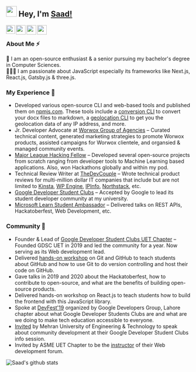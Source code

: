 ## <img src="https://github.com/TheDudeThatCode/TheDudeThatCode/blob/master/Assets/Hi.gif" width="29px"> Hey, I'm [Saad!](http://msaad.dev)

<a href="https://www.linkedin.com/in/msaaddev/">
  <img align="left" width="24px" src="https://cdn.jsdelivr.net/npm/simple-icons@v3/icons/linkedin.svg"  />
</a>
<a href="https://twitter.com/msaaddev">
  <img align="left" width="26px" src="https://cdn.jsdelivr.net/npm/simple-icons@v3/icons/twitter.svg" />
</a>
<a href="mailto:mrsaadirfan@gmail.com.com">
  <img align="left" width="26px" src="https://cdn.jsdelivr.net/npm/simple-icons@v3/icons/gmail.svg" />
</a>
<a href="https://www.youtube.com/channel/UCNQgFgvbz_Vf_2_sWaaKV8Q">
  <img align="left" width="26px" src="https://cdn.jsdelivr.net/npm/simple-icons@v3/icons/youtube.svg" />
</a>

<br />

### About Me ⚡️

🎩 I am an open-source enthusiast & a senior pursuing my bachelor's degree in Computer Sciences. <br/>
👨🏻‍💻 I am passionate about JavaScript especially its frameworks like Next.js, React.js, Gatsby.js & three.js. <br/>

### My Experience 🚀

- Developed various open-source CLI and web-based tools and published them on [npmjs.com](https://www.npmjs.com/~msaaddev). These tools include a [conversion CLI](https://github.com/msaaddev/docx-to-markdown) to convert your docx files to markdown, a [geolocation CLI](https://github.com/msaaddev/geo-location-cli) to get you the geolocation data of any IP address, and more.
- Jr. Developer Advocate at [Worwox Group of Agencies](https://worwox.com) – Curated technical content, generated marketing strategies to promote Worwox products, assisted campaigns for Worwox clientele, and organsied & managed community events.
- [Major League Hacking Fellow](https://fellowship.mlh.io) – Developed several open-source projects from scratch ranging from developer tools to Machine Learning based applications. Also, won Hackathons globally and within my pod.
- Technical Review Writer at [TheDevCouple](https://thedevcouple.com/author/muhammadsaad/) – Wrote technical product reviews for multi-million dollar IT companies that include but are not limited to [Kinsta](http://kinsta.com), [WP Engine](https://wpengine.com), [IPInfo](https://www.google.com/search?client=safari&rls=en&q=ipinfo&ie=UTF-8&oe=UTF-8), [Northstack](https://northstack.com), etc.
- [Google Developer Student Clubs](https://developers.google.com/community/dsc) – Accepted by Google to lead its student developer community at my university.
- [Microsoft Learn Student Ambassador](https://studentambassadors.microsoft.com) – Delivered talks on REST APIs, Hackatoberfest, Web Development, etc.

### Community 👥

- Founder & Lead of [Google Developer Student Clubs UET Chapter](https://dsc.community.dev/university-of-engineering-and-technology-lahore/) – Founded GDSC UET in 2019 and led the community for a year. Now serving as its Web development lead.
- Delivered [hands-on workshop](https://www.instagram.com/p/B3SV_-vJcoS/) on Git and GitHub to teach students about GitHub and how to use Git to do version controlling and host their code on GitHub.
- Gave talks in 2019 and 2020 about the Hackatoberfest, how to contribute to open-source, and what are the benefits of building open-source products.
- Delivered hands-on workshop on React.js to teach students how to build the frontend with this JavaScript library.
- Spoke at [DevFest'19](https://www.instagram.com/p/B5PrRR3J0yr/) organized by Google Developers Group, Lahore chapter about what Google Developer Students Clubs are and what are we doing to make tech education accessible to everyone.
- [Invited](https://www.youtube.com/watch?v=216LU4_yJT8) by Mehran University of Engineering & Technology to speak about community development at their Google Developer Student Clubs info session.
- Invited by ASME UET Chapter to be the [instructor](https://www.youtube.com/watch?v=l6U7pXfyuP4) of their Web development forum.

![Saad's github stats](https://github-readme-stats.vercel.app/api?username=msaaddev&show_icons=true&hide_border=true&count_private=true)
